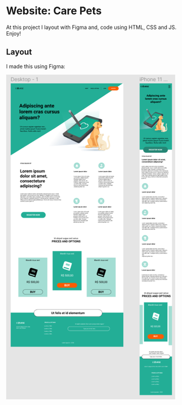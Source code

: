 # Website: Care Pets
At this project I layout with Figma and, code using HTML, CSS and JS. Enjoy!


## Layout
<p>I made this using Figma:</p>
<img src="layout.png"/>
